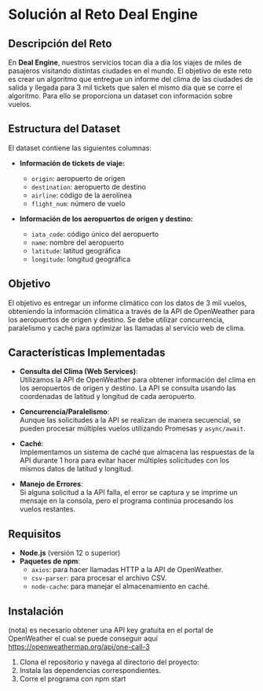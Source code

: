 # Solución al Reto Deal Engine

## Descripción del Reto

En **Deal Engine**, nuestros servicios tocan día a día los viajes de miles de pasajeros visitando distintas ciudades en el mundo. El objetivo de este reto es crear un algoritmo que entregue un informe del clima de las ciudades de salida y llegada para 3 mil tickets que salen el mismo día que se corre el algoritmo. Para ello se proporciona un dataset con información sobre vuelos.

## Estructura del Dataset

El dataset contiene las siguientes columnas:

- **Información de tickets de viaje:**
  - `origin`: aeropuerto de origen
  - `destination`: aeropuerto de destino
  - `airline`: código de la aerolínea
  - `flight_num`: número de vuelo

- **Información de los aeropuertos de origen y destino:**
  - `iata_code`: código único del aeropuerto
  - `name`: nombre del aeropuerto
  - `latitude`: latitud geográfica
  - `longitude`: longitud geográfica

## Objetivo

El objetivo es entregar un informe climático con los datos de 3 mil vuelos, obteniendo la información climática a través de la API de OpenWeather para los aeropuertos de origen y destino. Se debe utilizar concurrencia, paralelismo y caché para optimizar las llamadas al servicio web de clima.

## Características Implementadas

- **Consulta del Clima (Web Services)**:  
  Utilizamos la API de OpenWeather para obtener información del clima en los aeropuertos de origen y destino. La API se consulta usando las coordenadas de latitud y longitud de cada aeropuerto.

- **Concurrencia/Paralelismo**:  
  Aunque las solicitudes a la API se realizan de manera secuencial, se pueden procesar múltiples vuelos utilizando Promesas y `async/await`.

- **Caché**:  
  Implementamos un sistema de caché que almacena las respuestas de la API durante 1 hora para evitar hacer múltiples solicitudes con los mismos datos de latitud y longitud.

- **Manejo de Errores**:  
  Si alguna solicitud a la API falla, el error se captura y se imprime un mensaje en la consola, pero el programa continúa procesando los vuelos restantes.

## Requisitos

- **Node.js** (versión 12 o superior)
- **Paquetes de npm**:
  - `axios`: para hacer llamadas HTTP a la API de OpenWeather.
  - `csv-parser`: para procesar el archivo CSV.
  - `node-cache`: para manejar el almacenamiento en caché.

## Instalación
(nota) es necesario obtener una API key gratuita en el portal de OpenWeather el cual se puede conseguir aquí https://openweathermap.org/api/one-call-3

1. Clona el repositorio y navega al directorio del proyecto:
2. Instala las dependencias correspondientes.
3. Corre el programa con npm start
